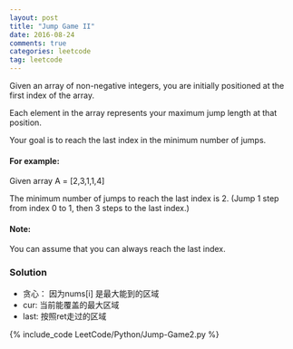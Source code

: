 ```yaml
---
layout: post
title: "Jump Game II"
date: 2016-08-24
comments: true
categories: leetcode
tag: leetcode
---
```


Given an array of non-negative integers, you are initially positioned at the first index of the array.

Each element in the array represents your maximum jump length at that position.

Your goal is to reach the last index in the minimum number of jumps.

#### For example:
Given array A = [2,3,1,1,4]

The minimum number of jumps to reach the last index is 2. (Jump 1 step from index 0 to 1, then 3 steps to the last index.)

#### Note:
You can assume that you can always reach the last index.

<!--more-->
### Solution
* 贪心： 因为nums[i] 是最大能到的区域
* cur: 当前能覆盖的最大区域
* last: 按照ret走过的区域

{% include_code LeetCode/Python/Jump-Game2.py %}
